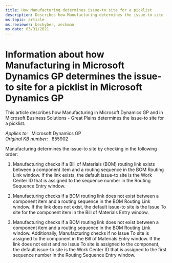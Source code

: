 ```yaml
---
title: How Manufacturing determines issue-to site for a picklist
description: Describes how Manufacturing determines the issue-to site for a picklist.
ms.topic: article
ms.reviewer: beckyber, aeckman
ms.date: 03/31/2021
---
```

# Information about how Manufacturing in Microsoft Dynamics GP determines the issue-to site for a picklist in Microsoft Dynamics GP

This article describes how Manufacturing in Microsoft Dynamics GP and in Microsoft Business Solutions - Great Plains determines the issue-to site for a picklist.

_Applies to:_ &nbsp; Microsoft Dynamics GP  
_Original KB number:_ &nbsp; 855902

Manufacturing determines the issue-to site by checking in the following order:

1. Manufacturing checks if a Bill of Materials (BOM) routing link exists between a component item and a routing sequence in the BOM Routing Link window. If the link exists, the default issue-to site is the Work Center ID that is assigned to the sequence number in the Routing Sequence Entry window.

2. Manufacturing checks if a BOM routing link does not exist between a component item and a routing sequence in the BOM Routing Link window. If the link does not exist, the default issue-to site is the Issue To site for the component item in the Bill of Materials Entry window.

3. Manufacturing checks if a BOM routing link does not exist between a component item and a routing sequence in the BOM Routing Link window. Additionally, Manufacturing checks if no Issue To site is assigned to the component in the Bill of Materials Entry window. If the link does not exist and no Issue To site is assigned to the component, the default issue-to site is the Work Center ID that is assigned to the first sequence number in the Routing Sequence Entry window.
